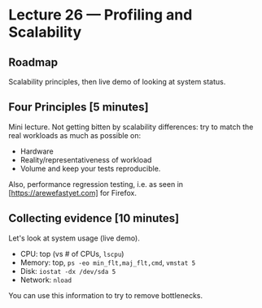# Lecture 26 — Profiling and Scalability

## Roadmap

Scalability principles, then live demo of looking at system status.

## Four Principles [5 minutes]

Mini lecture. Not getting bitten by scalability differences: try to match the real workloads as much as possible on:
* Hardware
* Reality/representativeness of workload
* Volume
and keep your tests reproducible.

Also, performance regression testing, i.e. as seen in [https://arewefastyet.com] for Firefox.

## Collecting evidence [10 minutes]

Let's look at system usage (live demo).

* CPU: top (vs # of CPUs, `lscpu`)
* Memory: top, `ps -eo min_flt,maj_flt,cmd`, `vmstat 5`
* Disk: `iostat -dx /dev/sda 5`
* Network: `nload`

You can use this information to try to remove bottlenecks.
